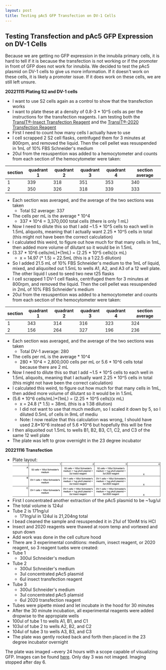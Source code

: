 ```yaml
---
layout: post
title: Testing pAc5 GFP Transfection on DV-1 Cells
---
```


## Testing Transfection and pAc5 GFP Expression on DV-1 Cells

Because we are getting no GFP expression in the innubila primary cells, it is hard to tell if it is because the transfection is not working or if the promoter in front of GFP does not work for innubila. We decided to test the pAc5 plasmid on DV-1 cells to give us more information. If it doesn't work on these cells, it is likely a promoter issue. If it does work on these cells, we are still left unsure.

**20221115 Plating S2 and DV-1 cells**

- I want to use S2 cells again as a control to show that the transfection works
- I want to plate these at a density of 0.8-3 * 10^5 cells as per the instructions for the transfection reagents. I am testing both the [TransIT®-Insect Transfection Reagent](https://www.mirusbio.com/products/transfection/transit-insect-transfection-reagent) and the [TransIT®-2020 Transfection Reagent](https://www.mirusbio.com/products/transfection/transit-2020-transfection-reagent)
- First I need to count how many cells I actually have to use
- I cell scrapped 2 S2 cell flasks, centrifuged them for 3 minutes at 800rpm, and removed the liquid. Then the cell pellet was resuspended in 1mL of 10% FBS Schneider's medium
- 20ul from the resuspention was added to a hemocytometer and counts from each section of the hemocytometer were taken:

|section|quadrant 1|quadrant 2| quadrant 3| quadrant 4|section average|
|---|---|---|---|---|---|
|1|339|318|351|353|340|
|2|350|326|318|339|333|

- Each section was averaged, and the average of the two sections was taken
  - Total S2 average: 337
- The cells per mL is the average * 10^4
  - 337 * 10^4 = 3,370,000 total cells (there is only 1 mL)
- Now I need to dilute this so that I add ~1.5 * 10^5 cells to each well in 1.5mL aliquoits, meaning that I actually want 2.25 * 10^5 cells in total (this might not have been the correct calculation)
- I calculated this weird, to figure out how much for that many cells in 1mL, then added more volume of dilutant so it would be in 1.5mL
- (3.37 * 10^6 cells/mL)*(1mL) = (2.25 * 10^5 cells)(x mL)
  - x = 14.97 (* 1.5) = 22.5mL (this is a 1:22.5 dilution)
- So I added 21.5 mL of 10% FBS Schneider's medium to the 1mL of liquid, mixed, and aliquoited out 1.5mL to wells A1, A2, and A3 of a 12 well plate. The other liquid I used to seed two new t25 flasks
- I cell scrapped 1 DV-1 cell flasks, centrifuged them for 3 minutes at 800rpm, and removed the liquid. Then the cell pellet was resuspended in 2mL of 10% FBS Schneider's medium
- 20ul from the resuspention was added to a hemocytometer and counts from each section of the hemocytometer were taken:

|section|quadrant 1|quadrant 2| quadrant 3| quadrant 4|section average|
|---|---|---|---|---|---|
|1|343|314|316|323|324|
|2|156|264|327|196|236|

- Each section was averaged, and the average of the two sections was taken
  - Total DV-1 average: 280
- The cells per mL is the average * 10^4
  - 280 * 10^4 = 2,800,000 cells per mL or 5.6 * 10^6 cells total because there are 2 mL
- Now I need to dilute this so that I add ~1.5 * 10^5 cells to each well in 1.5mL aliquoits, meaning that I actually want 2.25 * 10^5 cells in total (this might not have been the correct calculation)
- I calculated this weird, to figure out how much for that many cells in 1mL, then added more volume of dilutant so it would be in 1.5mL
- (5.6 * 10^6 cells/mL)*(1mL) = (2.25 * 10^5 cells)(x mL)
  - x = 24.8 (* 1.5) = 38mL (this is a 1:38 dilution)
  - I did not want to use that much medium, so I scaled it down by 5, so I diluted 0.5mL of cells in 9mL of mediu
  - Note: I now realize that this calculation was wrong, I should have used 2.8*10^6 instead of 5.6 *10^6 but hopefully this will be fine
- I then aliquoited out 1.5mL to wells B1, B2, B3, C1, C2, and C3 of the same 12 well plate
- The plate was left to grow overnight in the 23 degree incubator

**20221116 Transfection**

- Plate layout:
![](https://raw.githubusercontent.com/meschedl/Unckless-Lab-Notebook-Maggie/master/images/20221116-transfection-layout.png)
- First I concentrated another extraction of the pAc5 plasmid to be ~1ug/ul 
- The total volume is 124ul 
- Tube 2 is 171ng/ul 
  - 171ng/ul in 124ul is 21,204ng total 
- I bead cleaned the sample and resuspended it in 21ul of 10mM tris HCl 
- Insect and 2020 reagents were thawed at room temp and vortexed and spun down 
- Add work was done in the cell culture hood 
- There are 3 experimental conditions: medium, insect reagent, or 2020 reagent, so 3 reagent tuebs were created:
- Tube 1
  - 300ul Schneider's medium 
- Tube 2 
  - 300ul Schneider's medium 
  - 3ul concentrated pAc5 plasmid 
  - 6ul insect transfection reagent 
- Tube 3 
  - 300ul Schneider's medium 
  - 3ul concentrated pAc5 plamsid 
  - 6ul 2020 transfection reagent 
- Tubes were pipette mixed and let incubate in the hood for 30 minutes 
- After the 30 minute incubation, all experimental reagents were added dropwise to the appropiate wells 
- 100ul of tube 1 to wells A1, B1, and C1
- 103ul of tube 2 to wells A2, B2, and C2
- 104ul of tube 3 to wells A3, B3, and C3 
- The plate was gently rocked back and forth then placed in the 23 degree incubator overnight 

The plate was imaged ~every 24 hours with a scope capable of visualizing GFP. Images can be found [here](https://docs.google.com/presentation/d/1jrQXVzdZGcpzX34lkhn6NhapYGx49aBSLuyoHH8fxBE/edit#slide=id.p). Only day 3 was not imaged. Imaging stopped after day 6. 